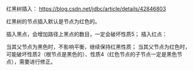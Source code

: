 红黑树插入：
https://blog.csdn.net/jdbc/article/details/42846803


红黑树的节点插入默认是节点为红色的。

插入黑点，会增加路径上黑点的数目，一定会破坏性质5；
插入红点：

当其父节点为黑色时，不影响平衡，继续保持红黑性质；
当其父节点为红色时，可能破坏性质2（根节点是黑色的）、性质4（红色节点的子节点一定是黑色节点），需要进行修正。
